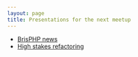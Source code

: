 ```yaml
---
layout: page
title: Presentations for the next meetup
---
```


- [BrisPHP news](https://slides.com/ndench/brisphp-news-q2-2018-2/live)
- [High stakes refactoring](https://docs.google.com/presentation/d/1IB8worymjqL9Xg_wmTAKSg12646Ctra8SyskSwe8bI0/edit#slide=id.p)
